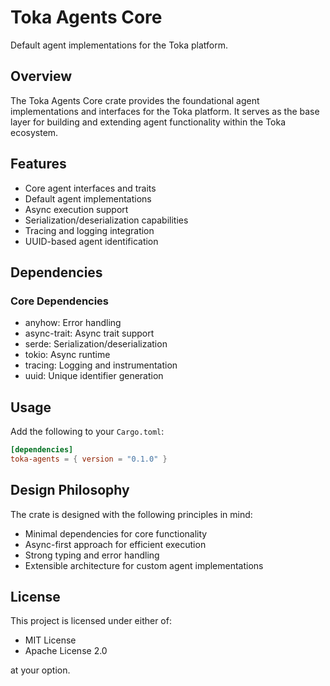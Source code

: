 # Toka Agents Core

Default agent implementations for the Toka platform.

## Overview

The Toka Agents Core crate provides the foundational agent implementations and interfaces for the Toka platform. It serves as the base layer for building and extending agent functionality within the Toka ecosystem.

## Features

- Core agent interfaces and traits
- Default agent implementations
- Async execution support
- Serialization/deserialization capabilities
- Tracing and logging integration
- UUID-based agent identification

## Dependencies

### Core Dependencies
- anyhow: Error handling
- async-trait: Async trait support
- serde: Serialization/deserialization
- tokio: Async runtime
- tracing: Logging and instrumentation
- uuid: Unique identifier generation

## Usage

Add the following to your `Cargo.toml`:

```toml
[dependencies]
toka-agents = { version = "0.1.0" }
```

## Design Philosophy

The crate is designed with the following principles in mind:
- Minimal dependencies for core functionality
- Async-first approach for efficient execution
- Strong typing and error handling
- Extensible architecture for custom agent implementations

## License

This project is licensed under either of:
- MIT License
- Apache License 2.0

at your option. 